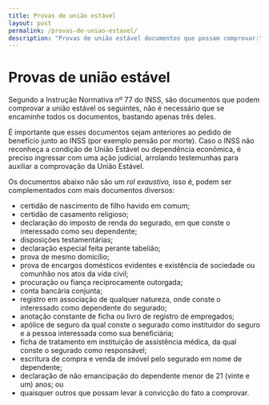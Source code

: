 ```yaml
---
title: Provas de união estável
layout: post
permalink: /provas-de-uniao-estavel/
description: "Provas de união estável documentos que possam comprovar:"
---
```


# Provas de união estável

  Segundo a Instrução Normativa nº 77 do INSS, são documentos que podem comprovar a união estável os seguintes, não é necessário que se encaminhe todos os documentos, bastando apenas três deles.

  É importante que esses documentos sejam anteriores ao pedido de benefício junto ao INSS (por exemplo pensão por morte). Caso o INSS não reconheça a condição de União Estável ou dependência econômica, é preciso ingressar com uma ação judicial, arrolando testemunhas para auxiliar a comprovação da União Estável.

  Os documentos abaixo não são um *rol exaustivo,* isso é, podem ser complementados com mais documentos diversos:

* certidão de nascimento de filho havido em comum;
* certidão de casamento religioso;
* declaração do imposto de renda do segurado, em que conste o interessado como seu dependente;
* disposições testamentárias;
* declaração especial feita perante tabelião;
* prova de mesmo domicílio;
* prova de encargos domésticos evidentes e existência de sociedade ou comunhão nos atos da vida civil;
* procuração ou fiança reciprocamente outorgada;
* conta bancária conjunta;
* registro em associação de qualquer natureza, onde conste o interessado como dependente do segurado;
* anotação constante de ficha ou livro de registro de empregados;
* apólice de seguro da qual conste o segurado como instituidor do seguro e a pessoa interessada como sua beneficiária;
* ficha de tratamento em instituição de assistência médica, da qual conste o segurado como responsável;
* escritura de compra e venda de imóvel pelo segurado em nome de dependente;
* declaração de não emancipação do dependente menor de 21 (vinte e um) anos; ou
* quaisquer outros que possam levar à convicção do fato a comprovar.

